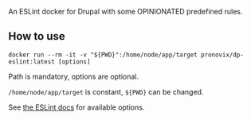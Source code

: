 An ESLint docker for Drupal with some OPINIONATED predefined rules.

## How to use

```shell
docker run --rm -it -v "${PWD}":/home/node/app/target pronovix/dp-eslint:latest [options]
```

Path is mandatory, options are optional.

`/home/node/app/target` is constant, `${PWD}` can be changed.

See [the ESLint docs](https://eslint.org/docs/user-guide/command-line-interface) for available options.
